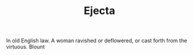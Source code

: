 ---
title: Ejecta
letter: E
permalink: "/definitions/bld-ejecta.html"
body: In old English law. A woman ravished or deflowered, or cast forth from the virtuous.
  Blount
published_at: '2018-07-07'
source: Black's Law Dictionary 2nd Ed (1910)
layout: post
---